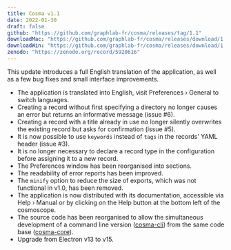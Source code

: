 ```yaml
---
title: Cosma v1.1
date: 2022-01-30
draft: false
github: "https://github.com/graphlab-fr/cosma/releases/tag/1.1"
downloadMac: "https://github.com/graphlab-fr/cosma/releases/download/1.1/Cosma.app.zip"
downloadWin: "https://github.com/graphlab-fr/cosma/releases/download/1.1/Cosma-win32-x64.zip"
zenodo: "https://zenodo.org/record/5920616"
---
```


This update introduces a full English translation of the application, as well as a few bug fixes and small interface improvements.

- The application is translated into English, visit Preferences › General to switch languages.
- Creating a record without first specifying a directory no longer causes an error but returns an informative message (issue #6).
- Creating a record with a title already in use no longer silently overwrites the existing record but asks for confirmation (issue #5).
- It is now possible to use `keywords` instead of `tags` in the records' YAML header (issue #3).
- It is no longer necessary to declare a record type in the configuration before assigning it to a new record.
- The Preferences window has been reorganised into sections.
- The readability of error reports has been improved.
- The `minify` option to reduce the size of exports, which was not functional in v1.0, has been removed.
- The application is now distributed with its documentation, accessible via Help › Manual or by clicking on the Help button at the bottom left of the cosmoscope.
- The source code has been reorganised to allow the simultaneous development of a command line version ([cosma-cli](https://github.com/graphlab-fr/cosma-cli)) from the same code base ([cosma-core](https://github.com/graphlab-fr/cosma-core)).
- Upgrade from Electron v13 to v15.

